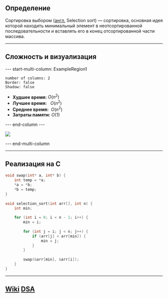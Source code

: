 ## Определение
Сортировка выбором ([англ.](https://ru.wikipedia.org/wiki/%D0%90%D0%BD%D0%B3%D0%BB%D0%B8%D0%B9%D1%81%D0%BA%D0%B8%D0%B9_%D1%8F%D0%B7%D1%8B%D0%BA "Английский язык") Selection sort) — сортировка, основная идея которой находить минимальный элемент в неотсортированной последовательности и вставлять его в конец отсортированной части массива.

---
## Сложность и визуализация
--- start-multi-column: ExampleRegion1  
```column-settings  
number of columns: 2  
Border: false
Shadow: false
```

- **Худшее время:** $O(n^2)$
- **Лучшее время:**   $O(n^2)$
- **Среднее время:**  $O(n^2)$
- **Затраты памяти:** $O(1)$

--- end-column ---

![](select_sort.gif)

--- end-multi-column

---
## Реализация на C
```c
void swap(int* a, int* b) {
	int temp = *a;
	*a = *b;
	*b = temp;
}
  
void selection_sort(int arr[], int n) {
	int min;
	  
	for (int i = 0; i < n - 1; i++) {
		min = i;
		  
		for (int j = i; j < n; j++) {
			if (arr[j] < arr[min]) {
				min = j;
			}
		}
		  
		swap(&arr[min], &arr[i]);
	}
}
```

---
## [Wiki](https://ru.wikipedia.org/wiki/Сортировка_выбором) [DSA](https://www.w3schools.com/dsa/dsa_algo_selectionsort.php)